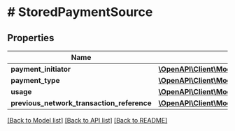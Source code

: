 # # StoredPaymentSource

## Properties

Name | Type | Description | Notes
------------ | ------------- | ------------- | -------------
**payment_initiator** | [**\OpenAPI\Client\Model\PaymentInitiator**](PaymentInitiator.md) |  |
**payment_type** | [**\OpenAPI\Client\Model\StoredPaymentSourcePaymentType**](StoredPaymentSourcePaymentType.md) |  |
**usage** | [**\OpenAPI\Client\Model\StoredPaymentSourceUsageType**](StoredPaymentSourceUsageType.md) |  | [optional]
**previous_network_transaction_reference** | [**\OpenAPI\Client\Model\NetworkTransactionReference**](NetworkTransactionReference.md) |  | [optional]

[[Back to Model list]](../../README.md#models) [[Back to API list]](../../README.md#endpoints) [[Back to README]](../../README.md)
